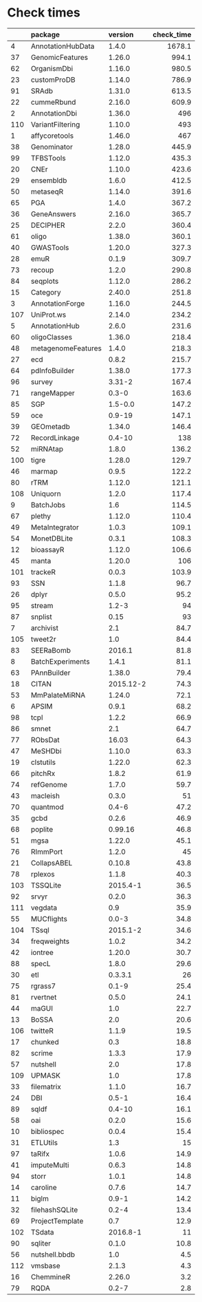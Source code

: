 # Check times

|    |package            |version   | check_time|
|:---|:------------------|:---------|----------:|
|4   |AnnotationHubData  |1.4.0     |     1678.1|
|37  |GenomicFeatures    |1.26.0    |      994.1|
|62  |OrganismDbi        |1.16.0    |      980.5|
|23  |customProDB        |1.14.0    |      786.9|
|91  |SRAdb              |1.31.0    |      613.5|
|22  |cummeRbund         |2.16.0    |      609.9|
|2   |AnnotationDbi      |1.36.0    |        496|
|110 |VariantFiltering   |1.10.0    |        493|
|1   |affycoretools      |1.46.0    |        467|
|38  |Genominator        |1.28.0    |      445.9|
|99  |TFBSTools          |1.12.0    |      435.3|
|20  |CNEr               |1.10.0    |      423.6|
|29  |ensembldb          |1.6.0     |      412.5|
|50  |metaseqR           |1.14.0    |      391.6|
|65  |PGA                |1.4.0     |      367.2|
|36  |GeneAnswers        |2.16.0    |      365.7|
|25  |DECIPHER           |2.2.0     |      360.4|
|61  |oligo              |1.38.0    |      360.1|
|40  |GWASTools          |1.20.0    |      327.3|
|28  |emuR               |0.1.9     |      309.7|
|73  |recoup             |1.2.0     |      290.8|
|84  |seqplots           |1.12.0    |      286.2|
|15  |Category           |2.40.0    |      251.8|
|3   |AnnotationForge    |1.16.0    |      244.5|
|107 |UniProt.ws         |2.14.0    |      234.2|
|5   |AnnotationHub      |2.6.0     |      231.6|
|60  |oligoClasses       |1.36.0    |      218.4|
|48  |metagenomeFeatures |1.4.0     |      218.3|
|27  |ecd                |0.8.2     |      215.7|
|64  |pdInfoBuilder      |1.38.0    |      177.3|
|96  |survey             |3.31-2    |      167.4|
|71  |rangeMapper        |0.3-0     |      163.6|
|85  |SGP                |1.5-0.0   |      147.2|
|59  |oce                |0.9-19    |      147.1|
|39  |GEOmetadb          |1.34.0    |      146.4|
|72  |RecordLinkage      |0.4-10    |        138|
|52  |miRNAtap           |1.8.0     |      136.2|
|100 |tigre              |1.28.0    |      129.7|
|46  |marmap             |0.9.5     |      122.2|
|80  |rTRM               |1.12.0    |      121.1|
|108 |Uniquorn           |1.2.0     |      117.4|
|9   |BatchJobs          |1.6       |      114.5|
|67  |plethy             |1.12.0    |      110.4|
|49  |MetaIntegrator     |1.0.3     |      109.1|
|54  |MonetDBLite        |0.3.1     |      108.3|
|12  |bioassayR          |1.12.0    |      106.6|
|45  |manta              |1.20.0    |        106|
|101 |trackeR            |0.0.3     |      103.9|
|93  |SSN                |1.1.8     |       96.7|
|26  |dplyr              |0.5.0     |       95.2|
|95  |stream             |1.2-3     |         94|
|87  |snplist            |0.15      |         93|
|7   |archivist          |2.1       |       84.7|
|105 |tweet2r            |1.0       |       84.4|
|83  |SEERaBomb          |2016.1    |       81.8|
|8   |BatchExperiments   |1.4.1     |       81.1|
|63  |PAnnBuilder        |1.38.0    |       79.4|
|18  |CITAN              |2015.12-2 |       74.3|
|53  |MmPalateMiRNA      |1.24.0    |       72.1|
|6   |APSIM              |0.9.1     |       68.2|
|98  |tcpl               |1.2.2     |       66.9|
|86  |smnet              |2.1       |       64.7|
|77  |RObsDat            |16.03     |       64.3|
|47  |MeSHDbi            |1.10.0    |       63.3|
|19  |clstutils          |1.22.0    |       62.3|
|66  |pitchRx            |1.8.2     |       61.9|
|74  |refGenome          |1.7.0     |       59.7|
|43  |macleish           |0.3.0     |         51|
|70  |quantmod           |0.4-6     |       47.2|
|35  |gcbd               |0.2.6     |       46.9|
|68  |poplite            |0.99.16   |       46.8|
|51  |mgsa               |1.22.0    |       45.1|
|76  |RImmPort           |1.2.0     |         45|
|21  |CollapsABEL        |0.10.8    |       43.8|
|78  |rplexos            |1.1.8     |       40.3|
|103 |TSSQLite           |2015.4-1  |       36.5|
|92  |srvyr              |0.2.0     |       36.3|
|111 |vegdata            |0.9       |       35.9|
|55  |MUCflights         |0.0-3     |       34.8|
|104 |TSsql              |2015.1-2  |       34.6|
|34  |freqweights        |1.0.2     |       34.2|
|42  |iontree            |1.20.0    |       30.7|
|88  |specL              |1.8.0     |       29.6|
|30  |etl                |0.3.3.1   |         26|
|75  |rgrass7            |0.1-9     |       25.4|
|81  |rvertnet           |0.5.0     |       24.1|
|44  |maGUI              |1.0       |       22.7|
|13  |BoSSA              |2.0       |       20.6|
|106 |twitteR            |1.1.9     |       19.5|
|17  |chunked            |0.3       |       18.8|
|82  |scrime             |1.3.3     |       17.9|
|57  |nutshell           |2.0       |       17.8|
|109 |UPMASK             |1.0       |       17.8|
|33  |filematrix         |1.1.0     |       16.7|
|24  |DBI                |0.5-1     |       16.4|
|89  |sqldf              |0.4-10    |       16.1|
|58  |oai                |0.2.0     |       15.6|
|10  |bibliospec         |0.0.4     |       15.4|
|31  |ETLUtils           |1.3       |         15|
|97  |taRifx             |1.0.6     |       14.9|
|41  |imputeMulti        |0.6.3     |       14.8|
|94  |storr              |1.0.1     |       14.8|
|14  |caroline           |0.7.6     |       14.7|
|11  |biglm              |0.9-1     |       14.2|
|32  |filehashSQLite     |0.2-4     |       13.4|
|69  |ProjectTemplate    |0.7       |       12.9|
|102 |TSdata             |2016.8-1  |         11|
|90  |sqliter            |0.1.0     |       10.8|
|56  |nutshell.bbdb      |1.0       |        4.5|
|112 |vmsbase            |2.1.3     |        4.3|
|16  |ChemmineR          |2.26.0    |        3.2|
|79  |RQDA               |0.2-7     |        2.8|


